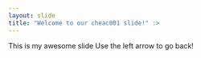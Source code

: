 ```yaml
---
layout: slide
title: "Welcome to our cheac001 slide!" :>
---
```

This is my awesome slide
Use the left arrow to go back!
